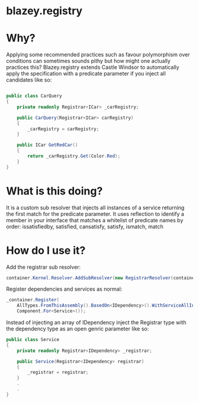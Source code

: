 blazey.registry
===
Why?
===
Applying some recommended practices such as favour polymorphism over conditions can sometimes sounds pithy but how might one actually practices this? Blazey.registry extends Castle Windsor to automatically apply the specification with a predicate parameter if you inject all candidates like so:

```c#

public class CarQuery
{
    private readonly Registrar<ICar> _carRegistry;

    public CarQuery(Registrar<ICar> carRegistry)
    {
        _carRegistry = carRegistry;
    }

    public ICar GetRedCar()
    {
        return _carRegistry.Get(Color.Red);
    }
}
```
What is this doing?
===
It is a custom sub resolver that injects all instances of a service returning the first match for the predicate parameter. It uses reflection to identify a member in your interface that matches a whitelist of predicate names by order: 
issatisfiedby, satisfied, cansatisfy, satisfy, ismatch, match

How do I use it?
===
Add the registrar sub resolver:
```c#
container.Kernel.Resolver.AddSubResolver(new RegistrarResolver(container.Kernel));
```
Register dependencies and services as normal:
```c#
_container.Register(
    AllTypes.FromThisAssembly().BasedOn<IDependency>().WithServiceAllInterfaces(),
    Component.For<Service>());
```
Instead of injecting an array of IDependency inject the Registrar type with the dependency type as an open genric parameter like so:
```c#
public class Service
{
    private readonly Registrar<IDependency> _registrar;

    public Service(Registrar<IDependency> registrar)
    {
        _registrar = registrar;
    }
    .
    .
}
```